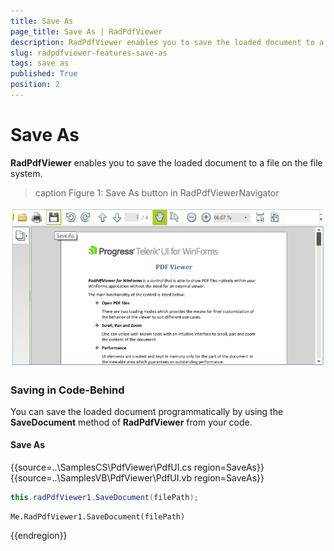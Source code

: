 ```yaml
---
title: Save As
page_title: Save As | RadPdfViewer
description: RadPdfViewer enables you to save the loaded document to a file on the file system.
slug: radpdfviewer-features-save-as
tags: save as
published: True
position: 2
---
```


# Save As

**RadPdfViewer** enables you to save the loaded document to a file on the file system.

>caption Figure 1: Save As button in RadPdfViewerNavigator

![pdfviewer-features-save-as 001](images/features-save-as001.png) 

### Saving in Code-Behind

You can save the loaded document programmatically by using the **SaveDocument** method of **RadPdfViewer** from your code.

#### Save As

{{source=..\SamplesCS\PdfViewer\PdfUI.cs region=SaveAs}} 
{{source=..\SamplesVB\PdfViewer\PdfUI.vb region=SaveAs}} 

````C#  
this.radPdfViewer1.SaveDocument(filePath);
````
````VB.NET  
Me.RadPdfViewer1.SaveDocument(filePath)
````

{{endregion}}